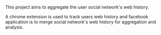 This project aims to aggregate the user social network's web history.

A chrome extension is used to track users web history and facebook application is to merge social network's web history for aggregation and analysis.
